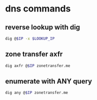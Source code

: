# dns commands

## reverse lookup with dig
```bash
dig @$IP -x $LOOKUP_IP
```

## zone transfer axfr
```bash
dig axfr @$IP zonetransfer.me
```

## enumerate with ANY query
```bash
dig any @$IP zonetransfer.me
```
